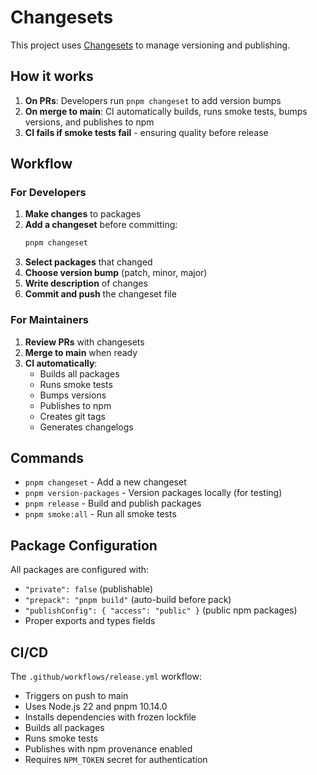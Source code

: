 # Changesets

This project uses [Changesets](https://github.com/changesets/changesets) to manage versioning and publishing.

## How it works

1. **On PRs**: Developers run `pnpm changeset` to add version bumps
2. **On merge to main**: CI automatically builds, runs smoke tests, bumps versions, and publishes to npm
3. **CI fails if smoke tests fail** - ensuring quality before release

## Workflow

### For Developers

1. **Make changes** to packages
2. **Add a changeset** before committing:
   ```bash
   pnpm changeset
   ```
3. **Select packages** that changed
4. **Choose version bump** (patch, minor, major)
5. **Write description** of changes
6. **Commit and push** the changeset file

### For Maintainers

1. **Review PRs** with changesets
2. **Merge to main** when ready
3. **CI automatically**:
   - Builds all packages
   - Runs smoke tests
   - Bumps versions
   - Publishes to npm
   - Creates git tags
   - Generates changelogs

## Commands

- `pnpm changeset` - Add a new changeset
- `pnpm version-packages` - Version packages locally (for testing)
- `pnpm release` - Build and publish packages
- `pnpm smoke:all` - Run all smoke tests

## Package Configuration

All packages are configured with:
- `"private": false` (publishable)
- `"prepack": "pnpm build"` (auto-build before pack)
- `"publishConfig": { "access": "public" }` (public npm packages)
- Proper exports and types fields

## CI/CD

The `.github/workflows/release.yml` workflow:
- Triggers on push to main
- Uses Node.js 22 and pnpm 10.14.0
- Installs dependencies with frozen lockfile
- Builds all packages
- Runs smoke tests
- Publishes with npm provenance enabled
- Requires `NPM_TOKEN` secret for authentication
